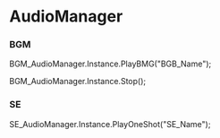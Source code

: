 # AudioManager

### BGM
BGM_AudioManager.Instance.PlayBMG("BGB_Name");

BGM_AudioManager.Instance.Stop();

### SE

SE_AudioManager.Instance.PlayOneShot("SE_Name");
